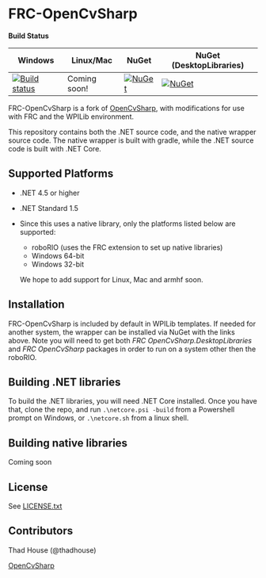 # FRC-OpenCvSharp

**Build Status**

| Windows                 |  Linux/Mac              | NuGet                 | NuGet (DesktopLibraries) |
| ------------------------|-------------------------|-----------------------|--------------------------|
| [![Build status][1]][2] | Coming soon!            | [![NuGet][7]][8]      | [![NuGet][9]][10]        |

[1]: https://ci.appveyor.com/api/projects/status/8x4yh0lyivqvea1p?svg=true
[2]: https://ci.appveyor.com/project/robotdotnet/frc-opencvsharp
[7]: https://img.shields.io/nuget/vpre/FRC.OpenCvSharp.svg
[8]: https://www.nuget.org/packages/FRC.OpenCvSharp
[9]: https://img.shields.io/nuget/vpre/FRC.OpenCvSharp.DesktopLibraries.svg
[10]: https://www.nuget.org/packages/FRC.OpenCvSharp.DesktopLibraries

FRC-OpenCvSharp is a fork of [OpenCvSharp](https://github.com/shimat/opencvsharp), with modifications for use with FRC and the WPILib environment.

This repository contains both the .NET source code, and the native wrapper source code. The native wrapper is built with gradle, while the .NET source code is built with .NET Core.

## Supported Platforms
* .NET 4.5 or higher
* .NET Standard 1.5
* Since this uses a native library, only the platforms listed below are supported:
    * roboRIO (uses the FRC extension to set up native libraries)
    * Windows 64-bit
    * Windows 32-bit

    We hope to add support for Linux, Mac and armhf soon.

## Installation

FRC-OpenCvSharp is included by default in WPILib templates. If needed for another system, the wrapper can be installed via NuGet with the links above. Note you will need to get both 
*FRC OpenCvSharp.DesktopLibraries* and *FRC OpenCvSharp* packages in order to run on a system other then the roboRIO.

## Building .NET libraries
To build the .NET libraries, you will need .NET Core installed.
Once you have that, clone the repo, and run `.\netcore.psi -build` from a Powershell prompt on Windows, or `.\netcore.sh` from a linux shell. 

## Building native libraries
Coming soon

## License
See [LICENSE.txt](LICENSE.txt)

## Contributors

Thad House (@thadhouse)

[OpenCvSharp](https://github.com/shimat/opencvsharp)